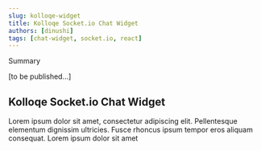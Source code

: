 ```yaml
---
slug: kolloqe-widget
title: Kolloqe Socket.io Chat Widget
authors: [dinushi]
tags: [chat-widget, socket.io, react]
---
```


Summary

<!--truncate-->

[to be published...]

## Kolloqe Socket.io Chat Widget

Lorem ipsum dolor sit amet, consectetur adipiscing elit. Pellentesque elementum dignissim ultricies. Fusce rhoncus ipsum tempor eros aliquam consequat. Lorem ipsum dolor sit amet

